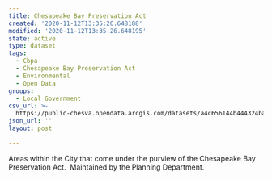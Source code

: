 ```yaml
---
title: Chesapeake Bay Preservation Act
created: '2020-11-12T13:35:26.648188'
modified: '2020-11-12T13:35:26.648195'
state: active
type: dataset
tags:
  - Cbpa
  - Chesapeake Bay Preservation Act
  - Environmental
  - Open Data
groups:
  - Local Government
csv_url: >-
  https://public-chesva.opendata.arcgis.com/datasets/a4c656144b444324baed924b528d7b0c_25.csv?outSR=%7B%22latestWkid%22%3A2284%2C%22wkid%22%3A102747%7D
json_url: ''
layout: post

---
```

Areas within the City that come under the purview of the Chesapeake Bay Preservation Act.  Maintained by the Planning Department.
